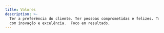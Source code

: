 ```yaml
---
title: Valores
description: >-
  Ter a preferência do cliente. Ter pessoas comprometidas e felizes. Trabalhar
  com inovação e excelência.  Foco em resultado.
---
```


